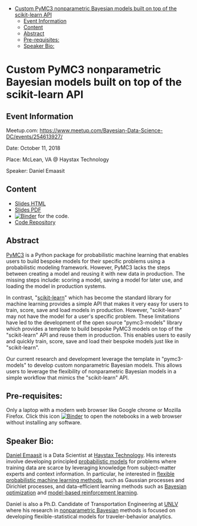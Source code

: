 -   [Custom PyMC3 nonparametric Bayesian models built on top of the scikit-learn API](#custom-pymc3-nonparametric-bayesian-models-built-on-top-of-the-scikit-learn-api)
    -   [Event Information](#event-information)
    -   [Content](#content)
    -   [Abstract](#abstract)
    -   [Pre-requisites:](#pre-requisites)
    -   [Speaker Bio:](#speaker-bio)

Custom PyMC3 nonparametric Bayesian models built on top of the scikit-learn API
================================================================================

Event Information
-----------------

Meetup.com: <https://www.meetup.com/Bayesian-Data-Science-DC/events/254613927/>

Date: October 11, 2018

Place: McLean, VA @ Haystax Technology

Speaker: Daniel Emaasit

Content
-------

-   [Slides HTML](https://slides.com/emaasit/pymc-learn-dc)
-   [Slides PDF](https://github.com/Emaasit/meetups/blob/master/2018_10_11_PyMC_Learn_DC/slides/pymc-learn-dc.pdf)
-   [![Binder](https://mybinder.org/badge.svg)](https://mybinder.org/v2/gh/Emaasit/meetups/master?urlpath=lab) for the code. 
-   [Code Repository](https://github.com/Emaasit/meetups/blob/master/2018_10_11_PyMC_Learn_DC/notebooks)

Abstract
--------

[PyMC3](http://docs.pymc.io/) is a Python package for probabilistic machine learning that enables users to build bespoke models for their specific problems using a probabilistic modeling framework. However, PyMC3 lacks the steps between creating a model and reusing it with new data in production. The missing steps include: scoring a model, saving a model for later use, and loading the model in production systems.

In contrast, "[scikit-learn](http://scikit-learn.org/)" which has become the standard library for machine learning provides a simple API that makes it very easy for users to train, score, save and load models in production. However, "scikit-learn" may not have the model for a user's specific problem. These limitations have led to the development of the open source "pymc3-models" library which provides a template to build bespoke PyMC3 models on top of the "scikit-learn" API and reuse them in production. This enables users to easily and quickly train, score, save and load their bespoke models just like in "scikit-learn".

Our current research and development leverage the template in "pymc3-models" to develop custom nonparametric Bayesian models. This allows users to leverage the flexibility of nonparametric Bayesian models in a simple workflow that mimics the "scikit-learn" API.

Pre-requisites:
---------------

Only a laptop with a modern web browser like Google chrome or Mozilla Firefox. Click this icon [![Binder](https://mybinder.org/badge.svg)](https://mybinder.org/v2/gh/Emaasit/meetups/master?urlpath=lab) to open the notebooks in a web browser without installing any software.

Speaker Bio:
------------

[Daniel Emaasit](http://www.danielemaasit.com/) is a Data Scientist at [Haystax Technology](https://www.haystax.com/). His interests involve developing principled [probabilistic models](http://mlg.eng.cam.ac.uk/zoubin/bayesian.html) for problems where training data are scarce by leveraging knowledge from subject-matter experts and context information. In particular, he interested in [flexible](http://mlg.eng.cam.ac.uk/pub/topics/#np) [probabilistic machine learning methods](http://mlg.eng.cam.ac.uk/zoubin/bayesian.html), such as Gaussian processes and Dirichlet processes, and data-efficient learning methods such as [Bayesian optimization](https://arxiv.org/abs/1012.2599) and [model-based reinforcement learning](https://arxiv.org/abs/1706.06491).

Daniel is also a Ph.D. Candidate of Transportation Engineering at [UNLV](http://www.unlv.edu/) where his research in [nonparametric Bayesian](http://mlg.eng.cam.ac.uk/pub/topics/#np) methods is focused on developing flexible-statistical models for traveler-behavior analytics.
